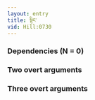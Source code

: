 ```yaml
---
layout: entry
title: སྟིང་
vid: Hill:0730
---
```

### Dependencies (N = 0)


### Two overt arguments


### Three overt arguments
